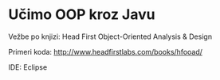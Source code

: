 # Učimo OOP kroz Javu

Vežbe po knjizi: Head First Object-Oriented Analysis & Design

Primeri koda: http://www.headfirstlabs.com/books/hfooad/

IDE: Eclipse
